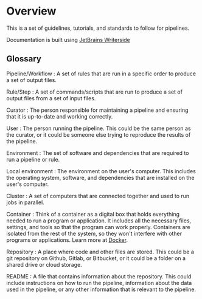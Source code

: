# Overview

This is a set of guidelines, tutorials, and standards to follow for pipelines.

Documentation is built using [JetBrains Writerside](https://www.jetbrains.com/help/writerside/)

## Glossary

Pipeline/Workflow
: A set of rules that are run in a specific order to produce a set of output files.

Rule/Step
: A set of commands/scripts that are run to produce a set of output files from a set of input files.

Curator
: The person responsible for maintaining a pipeline and ensuring that it is up-to-date and working correctly.

User
: The person running the pipeline. This could be the same person as the curator, or it could be someone else trying to reproduce the results of the pipeline.

Environment
: The set of software and dependencies that are required to run a pipeline or rule.

Local environment
: The environment on the user's computer. This includes the operating system, software, and dependencies that are installed on the user's computer.

Cluster
: A set of computers that are connected together and used to run jobs in parallel.

Container
: Think of a container as a digital box that holds everything needed to run a program or application. It includes all the necessary files, settings, and tools so that the program can work properly. Containers are isolated from the rest of the system, so they won't interfere with other programs or applications. Learn more at [Docker](https://www.docker.com/resources/what-container).

Repository
: A place where code and other files are stored. This could be a git repository on Github, Gitlab, or Bitbucket, or it could be a folder on a shared drive or cloud storage.

README
: A file that contains information about the repository. This could include instructions on how to run the pipeline, information about the data used in the pipeline, or any other information that is relevant to the pipeline.
